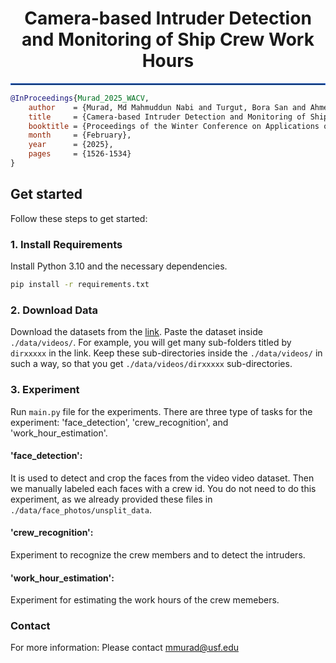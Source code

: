 <h1 align="center">Camera-based Intruder Detection and Monitoring of Ship Crew Work Hours</h1>
<hr style="border: 1px solid  #256ae2 ;">


```bibtex
@InProceedings{Murad_2025_WACV,
    author    = {Murad, Md Mahmuddun Nabi and Turgut, Bora San and Ahmed, Awwab and Camliyurt, Gokhan and Yilmaz, Yasin},
    title     = {Camera-based Intruder Detection and Monitoring of Ship Crew Work Hours},
    booktitle = {Proceedings of the Winter Conference on Applications of Computer Vision (WACV) Workshops},
    month     = {February},
    year      = {2025},
    pages     = {1526-1534}
}
```

## Get started
Follow these steps to get started:
### 1. Install Requirements
Install Python 3.10 and the necessary dependencies.

```bash
pip install -r requirements.txt
```
### 2. Download Data
Download the datasets from the [link](https://usf.box.com/s/u2dj73hrjfgztmdxr5b52o9ucok93dtq).
Paste the dataset inside ```./data/videos/```. For example, you will get many sub-folders titled by ```dirxxxxx``` in the link. Keep these sub-directories inside the ```./data/videos/``` in such a way, so that
you get ```./data/videos/dirxxxxx``` sub-directories.
 
    
### 3. Experiment
Run ```main.py``` file for the experiments. There are three type of tasks for the experiment: 'face_detection', 'crew_recognition', and 'work_hour_estimation'.

#### 'face_detection':
It is used to detect and crop the faces from the video video dataset. Then we manually labeled each faces with a crew id. You do not need to do this experiment, as we already provided these files in ```./data/face_photos/unsplit_data```.
#### 'crew_recognition':
Experiment to recognize the crew members and to detect the intruders.
#### 'work_hour_estimation':
Experiment for estimating the work hours of the crew memebers.

### Contact
For more information: Please contact mmurad@usf.edu
